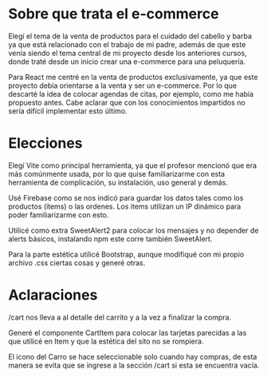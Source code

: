 
# Sobre que trata el e-commerce

Elegí el tema de la venta de productos para el cuidado del cabello y barba ya que está relacionado con el trabajo de mi padre, además de que este venía siendo el tema central de mi proyecto desde los anteriores cursos, donde traté desde un inicio crear una e-commerce para una peluquería.

Para React me centré en la venta de productos exclusivamente, ya que este proyecto debía orientarse a la venta y ser un e-commerce. Por lo que descarté la idea de colocar agendas de citas, por ejemplo, como me había propuesto antes. Cabe aclarar que con los conocimientos impartidos no sería difícil implementar esto último.

# Elecciones

Elegí Vite como principal herramienta, ya que el profesor mencionó que era más comúnmente usada, por lo que quise familiarizarme con esta herramienta de complicación, su instalación, uso general y demás.

Usé Firebase como se nos indicó para guardar los datos tales como los productos (items) o las ordenes. Los items utilizan un IP dinámico para poder familiarizarme con esto. 

Utilicé como extra SweetAlert2 para colocar los mensajes y no depender de alerts básicos, instalando npm este corre también SweetAlert. 

Para la parte estética utilicé Bootstrap, aunque modifiqué con mi propio archivo .css ciertas cosas y generé otras.

# Aclaraciones

/cart nos lleva a al detalle del carrito y a la vez a finalizar la compra.

Generé el componente CartItem para colocar las tarjetas parecidas a las que utilicé en Item y que la estética del sito no se rompiera.

El icono del Carro se hace seleccionable solo cuando hay compras, de esta manera se evita que se ingrese a la sección /cart si esta se encuentra vacía. 
